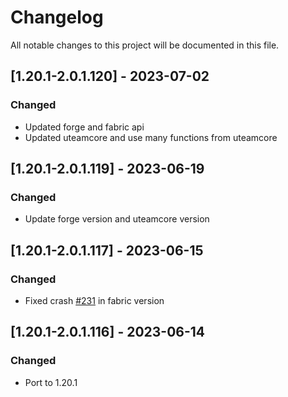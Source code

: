 # Changelog
All notable changes to this project will be documented in this file.

## [1.20.1-2.0.1.120] - 2023-07-02
### Changed
 - Updated forge and fabric api
 - Updated uteamcore and use many functions from uteamcore

## [1.20.1-2.0.1.119] - 2023-06-19
### Changed
 - Update forge version and uteamcore version

## [1.20.1-2.0.1.117] - 2023-06-15
### Changed
 - Fixed crash [#231](https://github.com/MC-U-Team/Useful-Backpacks/issues/231) in fabric version

## [1.20.1-2.0.1.116] - 2023-06-14
### Changed
 - Port to 1.20.1